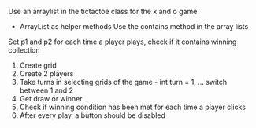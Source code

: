 Use an arraylist in the tictactoe class for the x and o game

- ArrayList as helper methods
  Use the contains method in the array lists

Set p1 and p2
for each time a player plays, check if it contains winning collection

1. Create grid
2. Create 2 players
3. Take turns in selecting grids of the game - int turn = 1, ... switch between 1 and 2
4. Get draw or winner
5. Check if winning condition has been met for each time a player clicks
6. After every play, a button should be disabled
